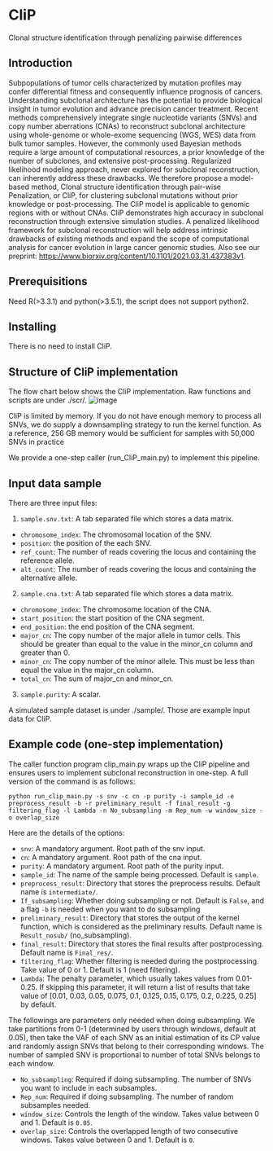 # CliP
Clonal structure identification through penalizing pairwise differences

## Introduction
Subpopulations of tumor cells characterized by mutation profiles may confer differential fitness and consequently influence prognosis of cancers. Understanding subclonal architecture has the potential to provide biological insight in tumor evolution and advance precision cancer treatment. Recent methods comprehensively integrate single nucleotide variants (SNVs) and copy number aberrations (CNAs) to reconstruct subclonal architecture using whole-genome or whole-exome sequencing (WGS, WES) data from bulk tumor samples. However, the commonly used Bayesian methods require a large amount of computational resources, a prior knowledge of the number of subclones, and extensive post-processing. Regularized likelihood modeling approach, never explored for subclonal reconstruction, can inherently address these drawbacks. We therefore propose a model-based method, Clonal structure identification through pair-wise Penalization, or CliP, for clustering subclonal mutations without prior knowledge or post-processing. The CliP model is applicable to genomic regions with or without CNAs. CliP demonstrates high accuracy in subclonal reconstruction through extensive simulation studies. A penalized likelihood framework for subclonal reconstruction will help address intrinsic drawbacks of existing methods and expand the scope of computational analysis for cancer evolution in large cancer genomic studies. Also see our preprint: https://www.biorxiv.org/content/10.1101/2021.03.31.437383v1.


## Prerequisitions
Need R(>3.3.1) and python(>3.5.1), the script does not support python2.

## Installing
There is no need to install CliP.

## Structure of CliP implementation
The flow chart below shows the CliP implementation. Raw functions and scripts are under ./scr/. 
![image](https://user-images.githubusercontent.com/14543452/114482762-bf4c1480-9bcc-11eb-8c96-a944611e91d7.png)

CliP is limited by memory. If you do not have enough memory to process all SNVs, we do supply a downsampling strategy to run the kernel function. As a reference, 256 GB memory would be sufficient for samples with 50,000 SNVs in practice

We provide a one-step caller (run_CliP_main.py) to implement this pipeline.

## Input data sample
There are three input files:

1. ```sample.snv.txt```: A tab separated file which stores a data matrix. 
* ```chromosome_index```: The chromosomal location of the SNV.
* ```position```: the position of the each SNV.
* ```ref_count```: The number of reads covering the locus and containing the reference allele.
* ```alt_count```: The number of reads covering the locus and containing the alternative allele.

2. ```sample.cna.txt```: A tab separated file which stores a data matrix.
* ```chromosome_index```: The chromosome location of the CNA.
* ```start_position```: the start position of the CNA segment.
* ```end_position```: the end position of the CNA segment.
* ```major_cn```: The copy number of the major allele in tumor cells. This should be greater than equal to the value in the minor_cn column and greater than 0.
* ```minor_cn```: The copy number of the minor allele. This must be less than equal the value in the major_cn column.
* ```total_cn```: The sum of major_cn and minor_cn.

3. ```sample.purity```: A scalar.

A simulated sample dataset is under ./sample/. Those are example input data for CliP.


## Example code (one-step implementation)

The caller function program clip_main.py wraps up the CliP pipeline and ensures users to implement subclonal reconstruction in one-step. A full version of the command is as follows:

```
python run_clip_main.py -s snv -c cn -p purity -i sample_id -e preprocess_result -b -r preliminary_result -f final_result -g filtering_flag -l Lambda -n No_subsampling -m Rep_num -w window_size -o overlap_size
```
Here are the details of the options:

* ```snv```: A mandatory argument. Root path of the snv input.
* ```cn```: A mandatory argument. Root path of the cna input.
* ```purity```: A mandatory argument. Root path of the purity input.
* ```sample_id```: The name of the sample being processed. Default is ```sample```.
* ```preprocess_result```: Directory that stores the preprocess results. Default name is ```intermediate/```.
* ```If_subsampling```: Whether doing subsampling or not. Default is ```False```, and a flag ```-b``` is needed when you want to do subsampling
* ```preliminary_result```: Directory that stores the output of the kernel function, which is considered as the preliminary results. Default name is ```Result_nosub/``` (no_subsampling).
* ```final_result```: Directory that stores the final results after postprocessing. Default name is ```Final_res/```.
* ```filtering_flag```: Whether filtering is needed during the postprocessing. Take value of 0 or 1. Default is 1 (need filtering).
* ```Lambda```: The penalty parameter, which usually takes values from 0.01-0.25. If skipping this parameter, it will return a list of results that take value of [0.01, 0.03, 0.05, 0.075, 0.1, 0.125, 0.15, 0.175, 0.2, 0.225, 0.25] by default.

The followings are parameters only needed when doing subsampling. We take partitions from 0-1 (determined by users through windows, default at 0.05), then take the VAF of each SNV as an initial estimation of its CP value and randomly assign SNVs that belong to their corresponding windows. The number of sampled SNV is proportional to number of total SNVs belongs to each window. 
* ```No_subsampling```: Required if doing subsampling. The number of SNVs you want to include in each subsamples.
* ```Rep_num```: Required if doing subsampling. The number of random subsamples needed.
* ```window_size```: Controls the length of the window. Takes value between 0 and 1. Default is ```0.05```.
* ```overlap_size```: Controls the overlapped length of two consecutive windows. Takes value between 0 and 1. Default is ```0```.
